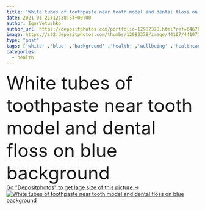 ```yaml
---
title: 'White tubes of toothpaste near tooth model and dental floss on blue background'
date: 2021-01-21T12:38:54+00:00
author: IgorVetushko
author_url: https://depositphotos.com/portfolio-12982378.html?ref=64678756
image: https://st2.depositphotos.com/thumbs/12982378/image/44107/441071356/api_thumb_450.jpg?forcejpeg=true
type: "post"
tags: ['white' ,'blue' ,'background' ,'health' ,'wellbeing' ,'healthcare' ,'care' ,'clean' ,'hygiene' ,'purity' ,'dentistry' ,'hygienic' ,'wellness' ,'tubes' ,'toothpaste' ,'copy space' ,'Studio Shot' ,'Dental Floss' ,'tooth model' ]
categories: 
  - health
---
```

<div aling="center">
            <font size="60"> White tubes of toothpaste near tooth model and dental floss on blue background</font>   
</div>
<div>
    <a href='https://st2.depositphotos.com/thumbs/12982378/image/44107/441071356/api_thumb_450.jpg?forcejpeg=true?ref=64678756' target=_blank > Go "Depositphotos" to get lage size of this picture ->
        <img href='https://st2.depositphotos.com/thumbs/12982378/image/44107/441071356/api_thumb_450.jpg?forcejpeg=true?ref=64678756' src='https://st2.depositphotos.com/12982378/44107/i/950/depositphotos_441071356-stock-photo-white-tubes-toothpaste-tooth-model.jpg?forcejpeg=true' alt='White tubes of toothpaste near tooth model and dental floss on blue background' >
    </a>
</div>
